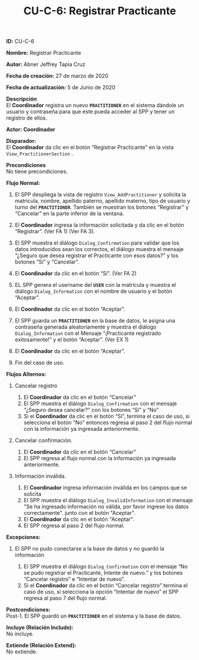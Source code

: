 ﻿---
layout: page
title: "CU-C-6: Registrar Practicante"
permalink: /design-specification/uc-descriptions/coordinator/cu-c-6/
hide_hero: true
---

**ID:** CU-C-6

**Nombre:** Registrar Practicante

**Autor:** Abner Jeffrey Tapia Cruz

**Fecha de creación:** 27 de marzo de 2020

**Fecha de actualización:** 5 de Junio de 2020

**Descripción**  
El **Coordinador** registra un nuevo **`PRACTITIONER`** en el sistema dándole un usuario y contraseña para que este pueda acceder al SPP y tener un registro de ellos.

**Actor:** **Coordinador**

**Disparador:**  
El **Coordinador** da clic en el botón “Registrar Practicante” en la vista `View_PractitionerSection` .

**Precondiciones**  
No tiene precondiciones.

**Flujo Normal:**  
1. El SPP despliega la vista de registro `View_AddPractitioner` y solicita la matricula, nombre, apellido paterno, apellido materno, tipo de usuario y turno del **`PRACTITIONER`**. También se muestran los botones “Registrar” y “Cancelar” en la parte inferior de la ventana.

2. El **Coordinador** ingresa la información solicitada y da clic en el botón “Registrar”. (Ver FA 1) (Ver FA 3).

3. El SPP muestra el diálogo `Dialog_Confirmation` para validar que los datos introducidos sean los correctos, el diálogo muestra el mensaje “¿Seguro que desea registrar el Practicante con esos datos?” y los botones “Sí” y “Cancelar”.

4. El **Coordinador** da clic en el botón “Sí”. (Ver FA 2)

5. EL SPP genera el username del **`USER`** con la matrícula y muestra el diálogo `Dialog_Information` con el nombre de usuario y el botón “Aceptar”.

6. El **Coordinador** da clic en el botón “Aceptar”.

7. El SPP guarda un **`PRACTITIONER`** en la base de datos, le asigna una contraseña generada aleatoriamente y muestra el diálogo `Dialog_Information` con el Mensaje “¡Practicante registrado exitosamente!” y el botón “Aceptar”. (Ver EX 1)

8. El **Coordinador** da clic en el botón “Aceptar”.

9. Fin del caso de uso.

**Flujos Alternos:**  
1. Cancelar registro

	1. El **Coordinador** da clic en el botón “Cancelar”
	2. El SPP muestra el diálogo `Dialog_Confirmation` con el mensaje “¿Seguro desea cancelar?” con los botones “Sí” y “No”
	3. Si el **Coordinador** da clic en el botón “Sí”, termina el caso de uso, si selecciona el botón “No” entonces regresa al paso 2 del flujo normal con la información ya ingresada anteriormente.

2. Cancelar confirmación.

	1. El **Coordinador** da clic en el botón “Cancelar”
	2. El SPP regresa al flujo normal con la información ya ingresada anteriormente.

3. Información inválida.
	1. El **Coordinador** ingresa información inválida en los campos que se solicita
	2. El SPP muestra el diálogo `Dialog_InvalidInformation` con el mensaje "Se ha ingresado información no válida, por favor ingrese los datos correctamente". junto con el botón "Aceptar".
	3. El **Coordinador** da clic en el botón "Aceptar".
	4. El SPP regresa al paso 2 del flujo normal.

**Excepciones:**  
1. El SPP no pudo conectarse a la base de datos y no guardó la información

	1. El SPP muestra el diálogo `Dialog_Confirmation` con el mensaje “No se pudo registrar el Practicante, Intente de nuevo.” y los botones “Cancelar registro” e “Intentar de nuevo”.
	2. Si el **Coordinador** da clic en el botón “Cancelar registro” termina el caso de uso, si selecciona la opción “Intentar de nuevo” el SPP regresa al paso 7 del flujo normal.

**Postcondiciones:**  
Post-1. El SPP guardó un **`PRACTITIONER`** en el sistema y la base de datos.

**Incluye (Relación Include):**  
No incluye.

**Extiende (Relación Extend):**  
No extiende.

